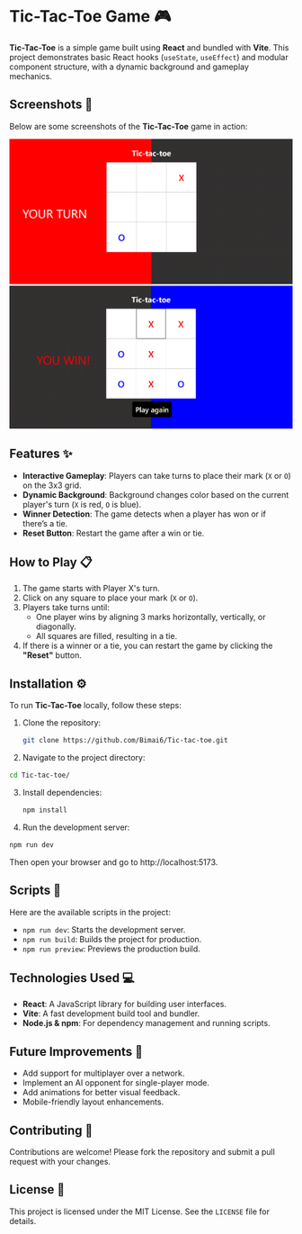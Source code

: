 # Tic-Tac-Toe Game 🎮

**Tic-Tac-Toe** is a simple game built using **React** and bundled with **Vite**. This project demonstrates basic React hooks (`useState`, `useEffect`) and modular component structure, with a dynamic background and gameplay mechanics.

## Screenshots 📸

Below are some screenshots of the **Tic-Tac-Toe** game in action:

![Screenshot 1](./src/assets/Screenshot_1.png)
![Screenshot 2](./src/assets/Screenshot_2.png)

## Features ✨

- **Interactive Gameplay**: Players can take turns to place their mark (`X` or `O`) on the 3x3 grid.
- **Dynamic Background**: Background changes color based on the current player's turn (`X` is red, `O` is blue).
- **Winner Detection**: The game detects when a player has won or if there’s a tie.
- **Reset Button**: Restart the game after a win or tie.

## How to Play 📋

1. The game starts with Player X's turn.
2. Click on any square to place your mark (`X` or `O`).
3. Players take turns until:
   - One player wins by aligning 3 marks horizontally, vertically, or diagonally.
   - All squares are filled, resulting in a tie.
4. If there is a winner or a tie, you can restart the game by clicking the **"Reset"** button.

## Installation ⚙️

To run **Tic-Tac-Toe** locally, follow these steps:

1. Clone the repository:
   ```bash
   git clone https://github.com/Bimai6/Tic-tac-toe.git
   ```
2. Navigate to the project directory:
  ```bash
  cd Tic-tac-toe/
  ```
3. Install dependencies:
   ```bash
   npm install
   ```
4. Run the development server:
  ```bash
  npm run dev
  ```
  Then open your browser and go to http://localhost:5173.

## Scripts 📝

Here are the available scripts in the project:

- `npm run dev`: Starts the development server.
- `npm run build`: Builds the project for production.
- `npm run preview`: Previews the production build.

## Technologies Used 💻

- **React**: A JavaScript library for building user interfaces.
- **Vite**: A fast development build tool and bundler.
- **Node.js & npm**: For dependency management and running scripts.

## Future Improvements 🚀

- Add support for multiplayer over a network.
- Implement an AI opponent for single-player mode.
- Add animations for better visual feedback.
- Mobile-friendly layout enhancements.

## Contributing 🤝

Contributions are welcome! Please fork the repository and submit a pull request with your changes.

## License 📜

This project is licensed under the MIT License. See the `LICENSE` file for details.
